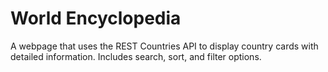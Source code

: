 # World Encyclopedia
A webpage that uses the REST Countries API to display country cards with detailed information. Includes search, sort, and filter options.
